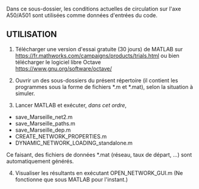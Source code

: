 Dans ce sous-dossier, les conditions actuelles de circulation sur l'axe A50/A501 sont utilisées comme données d'entrées du code.



UTILISATION
-----------------------------------------
1. Télécharger une version d'essai gratuite (30 jours) de MATLAB sur
https://fr.mathworks.com/campaigns/products/trials.html
ou bien télécharger le logiciel libre Octave 
https://www.gnu.org/software/octave/

2. Ouvrir un des sous-dossiers du présent répertoire (il contient les programmes sous la forme de fichiers *.m et *.mat), selon la situation à simuler.

3. Lancer MATLAB et exécuter, *dans cet ordre*,
- save_Marseille_net2.m
- save_Marseille_paths.m
- save_Marseille_dep.m
- CREATE_NETWORK_PROPERTIES.m
- DYNAMIC_NETWORK_LOADING_standalone.m

Ce faisant, des fichiers de données *.mat (réseau, taux de départ, ...) sont automatiquement générés.

4. Visualiser les résultants en exécutant
OPEN_NETWORK_GUI.m
(Ne fonctionne que sous MATLAB pour l'instant.)
